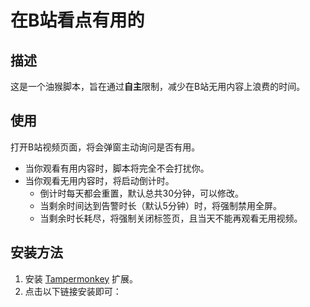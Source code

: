 # 在B站看点有用的

## 描述
这是一个油猴脚本，旨在通过**自主**限制，减少在B站无用内容上浪费的时间。

## 使用
打开B站视频页面，将会弹窗主动询问是否有用。
- 当你观看有用内容时，脚本将完全不会打扰你。
- 当你观看无用内容时，将启动倒计时。
  - 倒计时每天都会重置，默认总共30分钟，可以修改。
  - 当剩余时间达到告警时长（默认5分钟）时，将强制禁用全屏。
  - 当剩余时长耗尽，将强制关闭标签页，且当天不能再观看无用视频。

## 安装方法
1. 安装 [Tampermonkey](https://www.tampermonkey.net/) 扩展。
2. 点击以下链接安装即可：
